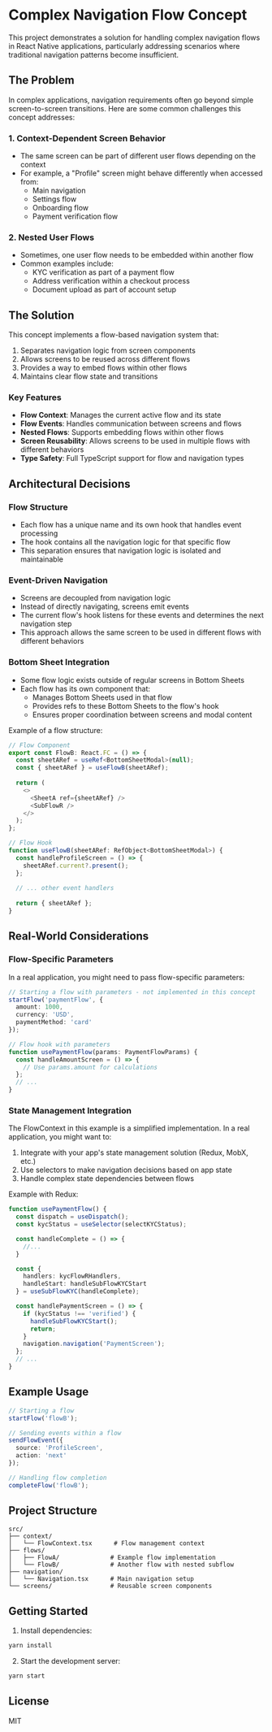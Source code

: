 # Complex Navigation Flow Concept

This project demonstrates a solution for handling complex navigation flows in React Native applications, particularly addressing scenarios where traditional navigation patterns become insufficient.

## The Problem

In complex applications, navigation requirements often go beyond simple screen-to-screen transitions. Here are some common challenges this concept addresses:

### 1. Context-Dependent Screen Behavior
- The same screen can be part of different user flows depending on the context
- For example, a "Profile" screen might behave differently when accessed from:
  - Main navigation
  - Settings flow
  - Onboarding flow
  - Payment verification flow

### 2. Nested User Flows
- Sometimes, one user flow needs to be embedded within another flow
- Common examples include:
  - KYC verification as part of a payment flow
  - Address verification within a checkout process
  - Document upload as part of account setup

## The Solution

This concept implements a flow-based navigation system that:

1. Separates navigation logic from screen components
2. Allows screens to be reused across different flows
3. Provides a way to embed flows within other flows
4. Maintains clear flow state and transitions

### Key Features

- **Flow Context**: Manages the current active flow and its state
- **Flow Events**: Handles communication between screens and flows
- **Nested Flows**: Supports embedding flows within other flows
- **Screen Reusability**: Allows screens to be used in multiple flows with different behaviors
- **Type Safety**: Full TypeScript support for flow and navigation types

## Architectural Decisions

### Flow Structure
- Each flow has a unique name and its own hook that handles event processing
- The hook contains all the navigation logic for that specific flow
- This separation ensures that navigation logic is isolated and maintainable

### Event-Driven Navigation
- Screens are decoupled from navigation logic
- Instead of directly navigating, screens emit events
- The current flow's hook listens for these events and determines the next navigation step
- This approach allows the same screen to be used in different flows with different behaviors

### Bottom Sheet Integration
- Some flow logic exists outside of regular screens in Bottom Sheets
- Each flow has its own component that:
  - Manages Bottom Sheets used in that flow
  - Provides refs to these Bottom Sheets to the flow's hook
  - Ensures proper coordination between screens and modal content

Example of a flow structure:
```typescript
// Flow Component
export const FlowB: React.FC = () => {
  const sheetARef = useRef<BottomSheetModal>(null);
  const { sheetARef } = useFlowB(sheetARef);
  
  return (
    <>
      <SheetA ref={sheetARef} />
      <SubFlowR />
    </>
  );
};

// Flow Hook
function useFlowB(sheetARef: RefObject<BottomSheetModal>) {
  const handleProfileScreen = () => {
    sheetARef.current?.present();
  };
  
  // ... other event handlers
  
  return { sheetARef };
}
```

## Real-World Considerations

### Flow-Specific Parameters
In a real application, you might need to pass flow-specific parameters:
```typescript
// Starting a flow with parameters - not implemented in this concept
startFlow('paymentFlow', { 
  amount: 1000,
  currency: 'USD',
  paymentMethod: 'card'
});

// Flow hook with parameters
function usePaymentFlow(params: PaymentFlowParams) {
  const handleAmountScreen = () => {
    // Use params.amount for calculations
  };
  // ...
}
```

### State Management Integration
The FlowContext in this example is a simplified implementation. In a real application, you might want to:

1. Integrate with your app's state management solution (Redux, MobX, etc.)
2. Use selectors to make navigation decisions based on app state
3. Handle complex state dependencies between flows

Example with Redux:
```typescript
function usePaymentFlow() {
  const dispatch = useDispatch();
  const kycStatus = useSelector(selectKYCStatus);

  const handleComplete = () => {
    //...
  }

  const { 
    handlers: kycFlowRHandlers, 
    handleStart: handleSubFlowKYCStart 
  } = useSubFlowKYC(handleComplete);

  const handlePaymentScreen = () => {
    if (kycStatus !== 'verified') {
      handleSubFlowKYCStart();
      return;
    }
    navigation.navigation('PaymentScreen');
  };
  // ...
}
```

## Example Usage

```typescript
// Starting a flow
startFlow('flowB');

// Sending events within a flow
sendFlowEvent({
  source: 'ProfileScreen',
  action: 'next'
});

// Handling flow completion
completeFlow('flowB');
```

## Project Structure

```
src/
├── context/
│   └── FlowContext.tsx      # Flow management context
├── flows/
│   ├── FlowA/              # Example flow implementation
│   └── FlowB/              # Another flow with nested subflow
├── navigation/
│   └── Navigation.tsx      # Main navigation setup
└── screens/                # Reusable screen components
```

## Getting Started

1. Install dependencies:
```bash
yarn install
```

2. Start the development server:
```bash
yarn start
```

## License

MIT
